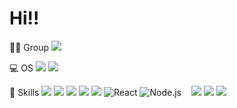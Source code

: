 # Hi!!

🤜🤛 Group
<img src="https://img.shields.io/badge/Slack-4A154B?style=for-the-badge&logo=slack&logoColor=white"/>

💻 OS
<img src="https://img.shields.io/badge/iOS-000000?style=for-the-badge&logo=ios&logoColor=white">
<img src="https://img.shields.io/badge/Ubuntu-E95420?style=for-the-badge&logo=ubuntu&logoColor=white">

🚀 Skills
<img src="https://img.shields.io/badge/HTML5-E34F26?style=for-the-badge&logo=html5&logoColor=white">
<img src="https://img.shields.io/badge/CSS-239120?&style=for-the-badge&logo=css3&logoColor=white">
<img src="https://img.shields.io/badge/JavaScript-F7DF1E?style=for-the-badge&logo=javascript&logoColor=black">
<img src="https://img.shields.io/badge/Node.js-43853D?style=for-the-badge&logo=node.js&logoColor=white">
<img src="https://img.shields.io/badge/Sass-CC6699?style=for-the-badge&logo=sass&logoColor=white">
![React](https://img.shields.io/static/v1?style=for-the-badge&message=React&color=222222&logo=React&logoColor=61DAFB&label=)
![Node.js](https://img.shields.io/static/v1?style=for-the-badge&message=Node.js&color=339933&logo=Node.js&logoColor=FFFFFF&label=)
<img src="">
<img src="">
<img src="">
<img src="https://img.shields.io/badge/React-3DDC84?style=flat-square&logo=React&logoColor=white"/>
<img src="https://img.shields.io/badge/Node-1DDC84?style=flat-square&logo=Node&logoColor=white"/>
<img src="https://img.shields.io/badge/AntDesign-EF443B?style=flat-square&logo=AntDesign&logoColor=white"/>
